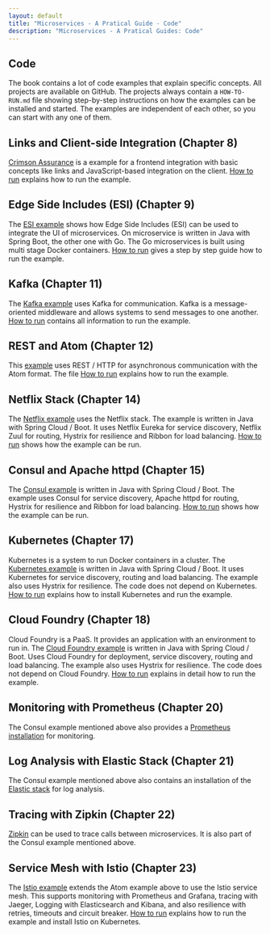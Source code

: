```yaml
---
layout: default
title: "Microservices - A Pratical Guide - Code"
description: "Microservices - A Pratical Guides: Code"
---
```


Code
---

The book contains a lot of code examples that explain specific
concepts. All projects are available on GitHub. The projects always
contain a `HOW-TO-RUN.md` file showing step-by-step instructions on
how the examples can be installed and started.  The examples are
independent of each other, so you can start with any one of them.

## Links and Client-side Integration (Chapter 8)


[Crimson Assurance](https://github.com/ewolff/crimson-assurance-demo)
is a example for a frontend integration with basic concepts like links
and JavaScript-based integration on the client. [How to
run](https://github.com/ewolff/crimson-insurance-demo/blob/master/HOW-TO-RUN.md)
explains how to run the example.

## Edge Side Includes (ESI) (Chapter 9)

The [ESI example](https://github.com/ewolff/SCS-ESI) shows how Edge Side
Includes (ESI) can be used to integrate the UI of microservices. On
microservice is written in Java with Spring Boot, the other one with
Go. The Go microservices is built using multi stage Docker containers.
[How to
run](https://github.com/ewolff/SCS-ESI/blob/master/HOW-TO-RUN.md)
gives a step by step guide how to run the example.

## Kafka (Chapter 11) 

The [Kafka example](https://github.com/ewolff/microservice-kafka) uses Kafka for
communication. Kafka is a message-oriented middleware and allows
systems to send messages to one another. [How to
run](https://github.com/ewolff/microservice-kafka/blob/master/HOW-TO-RUN.md)
contains all information to run the example.

## REST and Atom (Chapter 12)

This [example](https://github.com/ewolff/microservice-atom) uses REST
/ HTTP for asynchronous communication with the Atom format. The file
[How to
run](https://github.com/ewolff/microservice-atom/blob/master/HOW-TO-RUN.md)
explains how to run the example.

## Netflix Stack (Chapter 14)

The [Netflix example](https://github.com/ewolff/microservice) uses the
Netflix stack. The example is written in Java with Spring Cloud /
Boot. It uses Netflix Eureka for service discovery, Netflix Zuul for
routing, Hystrix for resilience and Ribbon for load balancing.  [How
to
run](https://github.com/ewolff/microservice/blob/master/HOW-TO-RUN.md)
shows how the example can be run.

## Consul and Apache httpd 	(Chapter 15)

The [Consul example](https://github.com/ewolff/microservice-consul) is
written in Java with Spring Cloud / Boot. The example uses Consul for
service discovery, Apache httpd for routing, Hystrix for resilience
and Ribbon for load balancing. [How to
run](https://github.com/ewolff/microservice-consul/blob/master/HOW-TO-RUN.md)
shows how the example can be run.

## Kubernetes (Chapter 17)

Kubernetes is a system to run Docker containers in a cluster. The
[Kubernetes example](https://github.com/ewolff/microservice-kubernetes)
is written in Java with Spring Cloud / Boot. It uses Kubernetes for
service discovery, routing and load balancing.  The example also uses
Hystrix for resilience. The code does not depend on Kubernetes.  [How
to
run](https://github.com/ewolff/microservice-kubernetes/blob/master/HOW-TO-RUN.md)
explains how to install Kubernetes and run the example.

## Cloud Foundry (Chapter 18)

Cloud Foundry is a PaaS. It provides an application with an
environment to run in. The [Cloud Foundry
example](https://github.com/ewolff/microservice-cloudfoundry) is written
in Java with Spring Cloud / Boot. Uses Cloud Foundry for deployment,
service discovery, routing and load balancing.  The example also uses
Hystrix for resilience. The code does not depend on Cloud Foundry.
[How to
run](https://github.com/ewolff/microservice-cloudfoundry/blob/master/HOW-TO-RUN.md)
explains in detail how to run the example.

##  Monitoring with Prometheus (Chapter 20)

The Consul example mentioned above also provides a [Prometheus
installation](https://github.com/ewolff/microservice-consul#prometheus)
for monitoring.

## Log Analysis with Elastic Stack (Chapter 21)

The Consul example mentioned above also contains an installation of
the 
[Elastic stack](https://github.com/ewolff/microservice-consul#elastic-stack)
for log analysis. 

## Tracing with Zipkin (Chapter 22)

[Zipkin](https://github.com/ewolff/microservice-consul#zipkin) can be
used to trace calls between microservices. It is also part of the
Consul example mentioned above.

## Service Mesh with Istio (Chapter 23)

The [Istio example](https://github.com/ewolff/microservice-istio)
extends the Atom example above to use the Istio service mesh. This
supports monitoring with Prometheus and Grafana, tracing with Jaeger,
Logging with Elasticsearch and Kibana, and also resilience with
retries, timeouts and circuit breaker. [How to
run](https://github.com/ewolff/microservice-istio/blob/master/HOW-TO-RUN.md)
explains how to run the example and install Istio on Kubernetes.


